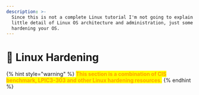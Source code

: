 ```yaml
---
description: >-
  Since this is not a complete Linux tutorial I'm not going to explain every
  little detail of Linux OS architecture and administration, just some tips for
  hardening your OS.
---
```


# 🔧 Linux Hardening

{% hint style="warning" %}
<mark style="color:orange;">**This section is a combination of CIS benchmark, LPIC3-303 and other Linux hardening resources.**</mark>
{% endhint %}
